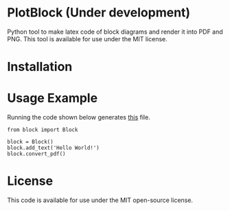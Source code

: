 # PlotBlock (Under development)

Python tool to make latex code of block diagrams and render it into PDF and PNG. This tool is available for use under the MIT license.

# Installation



# Usage Example

Running the code shown below generates [this](tmp/latex.pdf) file.

```
from block import Block

block = Block()
block.add_text('Hello World!')
block.convert_pdf()
```


# License
This code is available for use under the MIT open-source license.
